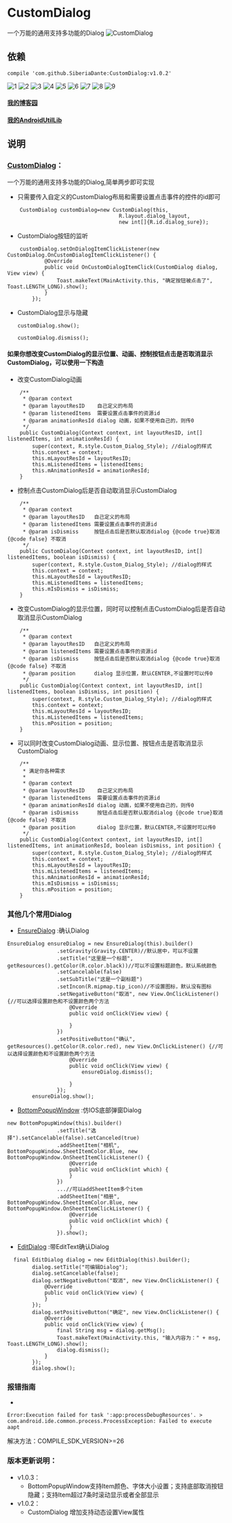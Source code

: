 # CustomDialog
一个万能的通用支持多功能的Dialog
![CustomDialog](/images/dialog.gif)
## 依赖
```
compile 'com.github.SiberiaDante:CustomDialog:v1.0.2'
```
![1](/images/1.png)
![2](/images/2.png)
![3](/images/3.png)
![4](/images/4.png)
![5](/images/5.png)
![6](/images/6.png)
![7](/images/7.png)
![8](/images/8.png)
![9](/images/9.png)

#### [我的博客园](http://www.cnblogs.com/shen-hua/)
#### [我的AndroidUtilLib](https://github.com/SiberiaDante/AndroidUtilLib)


## 说明
### [CustomDialog]：
一个万能的通用支持多功能的Dialog,简单两步即可实现

* 只需要传入自定义的CustomDialog布局和需要设置点击事件的控件的id即可
```
    CustomDialog customDialog=new CustomDialog(this,
                                    R.layout.dialog_layout,
                                    new int[]{R.id.dialog_sure});
```
* CustomDialog按钮的监听
```
    customDialog.setOnDialogItemClickListener(new CustomDialog.OnCustomDialogItemClickListener() {
            @Override
            public void OnCustomDialogItemClick(CustomDialog dialog, View view) {
                Toast.makeText(MainActivity.this, "确定按钮被点击了", Toast.LENGTH_LONG).show();
            }
        });
```
* CustomDialog显示与隐藏

    ```customDialog.show();```

    ```customDialog.dismiss();```

#### 如果你想改变CustomDialog的显示位置、动画、控制按钮点击是否取消显示CustomDialog，可以使用一下构造
* 改变CustomDialog动画
```
    /**
     * @param context
     * @param layoutResID    自己定义的布局
     * @param listenedItems  需要设置点击事件的资源id
     * @param animationResId dialog 动画，如果不使用自己的，则传0
     */
    public CustomDialog(Context context, int layoutResID, int[] listenedItems, int animationResId) {
        super(context, R.style.Custom_Dialog_Style); //dialog的样式
        this.context = context;
        this.mLayoutResId = layoutResID;
        this.mListenedItems = listenedItems;
        this.mAnimationResId = animationResId;
    }
```
* 控制点击CustomDialog后是否自动取消显示CustomDialog
```
    /**
     * @param context
     * @param layoutResID   自己定义的布局
     * @param listenedItems 需要设置点击事件的资源id
     * @param isDismiss     按钮点击后是否默认取消dialog {@code true}取消 {@code false} 不取消
     */
    public CustomDialog(Context context, int layoutResID, int[] listenedItems, boolean isDismiss) {
        super(context, R.style.Custom_Dialog_Style); //dialog的样式
        this.context = context;
        this.mLayoutResId = layoutResID;
        this.mListenedItems = listenedItems;
        this.mIsDismiss = isDismiss;
    }
```
* 改变CustomDialog的显示位置，同时可以控制点击CustomDialog后是否自动取消显示CustomDialog
```
    /**
     * @param context
     * @param layoutResID   自己定义的布局
     * @param listenedItems 需要设置点击事件的资源id
     * @param isDismiss     按钮点击后是否默认取消dialog {@code true}取消 {@code false} 不取消
     * @param position      dialog 显示位置，默认CENTER,不设置时可以传0
     */
    public CustomDialog(Context context, int layoutResID, int[] listenedItems, boolean isDismiss, int position) {
        super(context, R.style.Custom_Dialog_Style); //dialog的样式
        this.context = context;
        this.mLayoutResId = layoutResID;
        this.mListenedItems = listenedItems;
        this.mPosition = position;
    }
```
* 可以同时改变CustomDialog动画、显示位置、按钮点击是否取消显示CustomDialog
```
    /**
     * 满足你各种需求
     *
     * @param context
     * @param layoutResID    自己定义的布局
     * @param listenedItems  需要设置点击事件的资源id
     * @param animationResId dialog 动画，如果不使用自己的，则传0
     * @param isDismiss      按钮点击后是否默认取消dialog {@code true}取消 {@code false} 不取消
     * @param position       dialog 显示位置，默认CENTER,不设置时可以传0
     */
    public CustomDialog(Context context, int layoutResID, int[] listenedItems, int animationResId, boolean isDismiss, int position) {
        super(context, R.style.Custom_Dialog_Style); //dialog的样式
        this.context = context;
        this.mLayoutResId = layoutResID;
        this.mListenedItems = listenedItems;
        this.mAnimationResId = animationResId;
        this.mIsDismiss = isDismiss;
        this.mPosition = position;
    }
```

### 其他几个常用Dialog

* [EnsureDialog] :确认Dialog
```
EnsureDialog ensureDialog = new EnsureDialog(this).builder()
                .setGravity(Gravity.CENTER)//默认居中，可以不设置
                .setTitle("这里是一个标题", getResources().getColor(R.color.black))//可以不设置标题颜色，默认系统颜色
                .setCancelable(false)
                .setSubTitle("这是一个副标题")
                .setIncon(R.mipmap.tip_icon)//不设置图标，默认没有图标
                .setNegativeButton("取消", new View.OnClickListener() {//可以选择设置颜色和不设置颜色两个方法
                    @Override
                    public void onClick(View view) {

                    }
                })
                .setPositiveButton("确认", getResources().getColor(R.color.red), new View.OnClickListener() {//可以选择设置颜色和不设置颜色两个方法
                    @Override
                    public void onClick(View view) {
                        ensureDialog.dismiss();

                    }
                });
        ensureDialog.show();
```
* [BottomPopupWindow] :仿IOS底部弹窗Dialog
```
new BottomPopupWindow(this).builder()
                .setTitle("选择").setCancelable(false).setCanceled(true)
                .addSheetItem("相机", BottomPopupWindow.SheetItemColor.Blue, new BottomPopupWindow.OnSheetItemClickListener() {
                    @Override
                    public void onClick(int which) {
                    }
                })
                ...//可以addSheetItem多个item
                .addSheetItem("相册", BottomPopupWindow.SheetItemColor.Blue, new BottomPopupWindow.OnSheetItemClickListener() {
                    @Override
                    public void onClick(int which) {
                    }
                }).show();
```

* [EditDialog] :带EditText确认Dialog
```
  final EditDialog dialog = new EditDialog(this).builder();
        dialog.setTitle("可编辑Dialog");
        dialog.setCancelable(false);
        dialog.setNegativeButton("取消", new View.OnClickListener() {
            @Override
            public void onClick(View view) {
            }
        });
        dialog.setPositiveButton("确定", new View.OnClickListener() {
            @Override
            public void onClick(View view) {
                final String msg = dialog.getMsg();
                Toast.makeText(MainActivity.this, "输入内容为：" + msg, Toast.LENGTH_LONG).show();
                dialog.dismiss();
            }
        });
        dialog.show();
```
### 报错指南
*
```
Error:Execution failed for task ':app:processDebugResources'. > com.android.ide.common.process.ProcessException: Failed to execute aapt
```
解决方法：COMPILE_SDK_VERSION>=26
### 版本更新说明：
* v1.0.3：
    * BottomPopupWindow支持Item颜色、字体大小设置；支持底部取消按钮隐藏；支持Item超过7条时滚动显示或者全部显示
* v1.0.2：
    * CustomDialog 增加支持动态设置View属性

[CustomDialog]:https://github.com/SiberiaDante/CustomDialog/blob/0e3849999b7ed3398255b1312fa28d7d38b23306/customdialoglib/src/main/java/com/siberiadante/customdialoglib/CustomDialog.java
[EditDialog]:https://github.com/SiberiaDante/CustomDialog/blob/0e3849999b7ed3398255b1312fa28d7d38b23306/customdialoglib/src/main/java/com/siberiadante/customdialoglib/EditDialog.java
[BottomPopupWindow]:https://github.com/SiberiaDante/CustomDialog/blob/0e3849999b7ed3398255b1312fa28d7d38b23306/customdialoglib/src/main/java/com/siberiadante/customdialoglib/BottomPopupWindow.java
[EnsureDialog]:https://github.com/SiberiaDante/CustomDialog/blob/0e3849999b7ed3398255b1312fa28d7d38b23306/customdialoglib/src/main/java/com/siberiadante/customdialoglib/EnsureDialog.java

